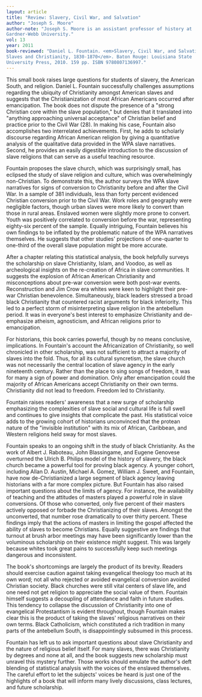 ```yaml
---
layout: article
title: "Review: Slavery, Civil War, and Salvation"
author: "Joseph S. Moore"
author-note: "Joseph S. Moore is an assistant professor of history at
Gardner-Webb University."
vol: 13
year: 2011
book-reviewed: "Daniel L. Fountain. <em>Slavery, Civil War, and Salvation: African American
Slaves and Christianity, 1830-1870</em>. Baton Rouge: Louisiana State
University Press, 2010. 159 pp. ISBN 9780807136997."
---
```


This small book raises large questions for students of slavery, the
American South, and religion. Daniel L. Fountain successfully challenges
assumptions regarding the ubiquity of Christianity amongst American
slaves and suggests that the Christianization of most African Americans
occurred after emancipation. The book does not dispute the presence of a
"strong Christian core within the slave population," but denies that it
translated into "anything approaching universal acceptance" of Christian
belief and practice prior to the Civil War (28). In making his case,
Fountain also accomplishes two interrelated achievements. First, he adds
to scholarly discourse regarding African American religion by giving a
quantitative analysis of the qualitative data provided in the WPA slave
narratives. Second, he provides an easily digestible introduction to the
discussion of slave religions that can serve as a useful teaching
resource.

Fountain proposes the slave church, which was surprisingly small, has
eclipsed the study of slave religion and culture, which was
overwhelmingly non-Christian. To demonstrate this, the author surveys
the WPA slave narratives for signs of conversion to Christianity before
and after the Civil War. In a sample of 381 individuals, less than forty
percent evidenced Christian conversion prior to the Civil War. Work
roles and geography were negligible factors, though urban slaves were
more likely to convert than those in rural areas. Enslaved women were
slightly more prone to convert. Youth was positively correlated to
conversion before the war, representing eighty-six percent of the
sample. Equally intriguing, Fountain believes his own findings to be
inflated by the problematic nature of the WPA narratives themselves. He
suggests that other studies' projections of one-quarter to one-third of
the overall slave population might be more accurate.

After a chapter relating this statistical analysis, the book helpfully
surveys the scholarship on slave Christianity, Islam, and Voodoo, as
well as archeological insights on the re-creation of Africa in slave
communities. It suggests the explosion of African American Christianity
and misconceptions about pre-war conversion were both post-war events.
Reconstruction and Jim Crow era whites were keen to highlight their
pre-war Christian benevolence. Simultaneously, black leaders stressed a
broad black Christianity that countered racist arguments for black
inferiority. This led to a perfect storm of misinterpreting slave
religion in the antebellum period. It was in everyone's best interest to
emphasize Christianity and de-emphasize atheism, agnosticism, and
African religions prior to emancipation.

For historians, this book carries powerful, though by no means
conclusive, implications. In Fountain's account the Africanization of
Christianity, so well chronicled in other scholarship, was not
sufficient to attract a majority of slaves into the fold. Thus, for all
its cultural syncretism, the slave church was not necessarily the
central location of slave agency in the early nineteenth century. Rather
than the place to sing songs of freedom, it was for many a sign of power
and domination. Only after emancipation could the majority of African
Americans accept Christianity on their own terms. Christianity did not
lead to freedom. Freedom led to Christianity.

Fountain raises readers' awareness that a new surge of scholarship
emphasizing the complexities of slave social and cultural life is full
swell and continues to give insights that complicate the past. His
statistical voice adds to the growing cohort of historians unconvinced
that the protean nature of the "invisible institution" with its mix of
African, Caribbean, and Western religions held sway for most slaves.

Fountain speaks to an ongoing shift in the study of black Christianity.
As the work of Albert J. Raboteau, John Blassingame, and Eugene Genovese
overturned the Ulrich B. Philips model of the history of slavery, the
black church became a powerful tool for proving black agency. A younger
cohort, including Allan D. Austin, Michael A. Gomez, William J. Sweet,
and Fountain, have now de-Christianized a large segment of black agency
leaving historians with a far more complex picture. But Fountain has
also raised important questions about the limits of agency. For
instance, the availability of teaching and the attitudes of masters
played a powerful role in slave conversions. Of those who converted,
only five percent of their masters actively opposed or forbade the
Christianizing of their slaves. Amongst the unconverted, that number
rose dramatically to over thirty percent. These findings imply that the
actions of masters in limiting the gospel affected the ability of slaves
to become Christians. Equally suggestive are findings that turnout at
brush arbor meetings may have been significantly lower than the
voluminous scholarship on their existence might suggest. This was
largely because whites took great pains to successfully keep such
meetings dangerous and inconsistent.

The book's shortcomings are largely the product of its brevity. Readers
should exercise caution against taking evangelical theology too much at
its own word; not all who rejected or avoided evangelical conversion
avoided Christian society. Black churches were still vital centers of
slave life, and one need not get religion to appreciate the social value
of them. Fountain himself suggests a decoupling of attendance and faith
in future studies. This tendency to collapse the discussion of
Christianity into one of evangelical Protestantism is evident
throughout, though Fountain makes clear this is the product of taking
the slaves' religious narratives on their own terms. Black Catholicism,
which constituted a rich tradition in many parts of the antebellum
South, is disappointingly subsumed in this process.

Fountain has left us to ask important questions about slave Christianity
and the nature of religious belief itself. For many slaves, there was
Christianity by degrees and none at all, and the book suggests new
scholarship must unravel this mystery further. Those works should
emulate the author's deft blending of statistical analysis with the
voices of the enslaved themselves. The careful effort to let the
subjects' voices be heard is just one of the highlights of a book that
will inform many lively discussions, class lectures, and future
scholarship.
